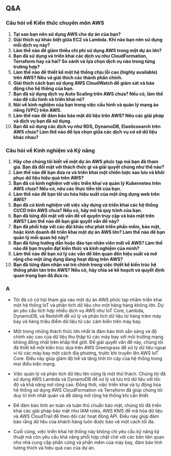 ## Q&A

### Câu hỏi về Kiến thức chuyên môn AWS

1. **Tại sao bạn nên sử dụng AWS cho dự án của bạn?**
2. **Giải thích sự khác biệt giữa EC2 và Lambda. Khi nào bạn nên sử dụng mỗi dịch vụ này?**
3. **Làm thế nào để giảm thiểu chi phí sử dụng AWS trong một dự án lớn?**
4. **Bạn đã sử dụng và triển khai các dịch vụ như CloudFormation, Terraform hay cả hai? So sánh và lựa chọn dịch vụ nào trong từng trường hợp?**
5. **Làm thế nào để thiết kế một hệ thống chịu lỗi cao (highly available) trên AWS? Nêu và giải thích các thành phần chính.**
6. **Giải thích cách bạn sử dụng AWS CloudWatch để giám sát và báo động cho hệ thống của bạn.**
7. **Bạn đã sử dụng dịch vụ Auto Scaling trên AWS chưa? Nếu có, làm thế nào để cấu hình và triển khai nó?**
8. **Nói về kinh nghiệm của bạn trong việc cấu hình và quản lý mạng ảo riêng (VPC) trên AWS.**
9. **Làm thế nào để đảm bảo bảo mật dữ liệu trên AWS? Nêu các giải pháp và dịch vụ bạn đã sử dụng.**
10. **Bạn đã sử dụng các dịch vụ như RDS, DynamoDB, Elasticsearch trên AWS chưa? Làm thế nào để lựa chọn giữa các dịch vụ cơ sở dữ liệu khác nhau?**

### Câu hỏi về Kinh nghiệm và Kỹ năng

1. **Hãy cho chúng tôi biết về một dự án AWS phức tạp mà bạn đã tham gia. Bạn đã đối mặt với thách thức gì và giải quyết chúng như thế nào?**
2. **Làm thế nào để bạn đưa ra và triển khai một chiến lược sao lưu và khôi phục dữ liệu hiệu quả trên AWS?**
3. **Bạn đã có kinh nghiệm với việc triển khai và quản lý Kubernetes trên AWS chưa? Nếu có, nêu các thực tiễn tốt của bạn.**
4. **Làm thế nào để bạn tối ưu hóa hiệu suất của một ứng dụng web trên AWS?**
5. **Bạn đã có kinh nghiệm với việc xây dựng và triển khai các hệ thống CI/CD trên AWS chưa? Nếu có, hãy mô tả quy trình của bạn.**
6. **Bạn đã từng đối mặt với vấn đề về quyền truy cập và bảo mật trên AWS? Làm thế nào để bạn giải quyết vấn đề này?**
7. **Bạn đã phối hợp với các đội khác như phát triển phần mềm, bảo mật, hoặc kinh doanh để triển khai một dự án AWS lớn? Làm thế nào để bạn quản lý mối quan hệ này?**
8. **Bạn đã từng hướng dẫn hoặc đào tạo nhân viên mới về AWS? Làm thế nào để bạn truyền đạt kiến thức và kinh nghiệm của mình?**
9. **Làm thế nào để bạn xử lý các vấn đề liên quan đến hiệu suất và mở rộng cho một ứng dụng đang hoạt động trên AWS?**
10. **Bạn đã từng đảm nhận vai trò chính trong việc thiết kế kiến trúc hệ thống phân tán trên AWS? Nếu có, hãy chia sẻ kế hoạch và quyết định quan trọng bạn đã đưa ra.**
### A
- Tôi đã có cơ hội tham gia vào một dự án AWS phức tạp nhằm triển khai một hệ thống IoT và phân tích dữ liệu cho một hãng hàng không lớn. Dự án yêu cầu tích hợp nhiều dịch vụ AWS như IoT Core, Lambda, DynamoDB, và Redshift để xử lý và phân tích dữ liệu từ hàng trăm máy bay và hàng triệu điểm dữ liệu từ các cảm biến trên máy bay.

- Một trong những thách thức lớn nhất là đảm bảo tính sẵn sàng và độ chính xác cao của dữ liệu thu thập từ các máy bay với môi trường mạng không đồng nhất trên khắp thế giới. Để giải quyết vấn đề này, chúng tôi đã thiết kế một kiến trúc dựa trên AWS Greengrass để xử lý dữ liệu ngoại vi từ các máy bay một cách địa phương, trước khi truyền lên AWS IoT Core. Điều này giúp giảm độ trễ và tăng tính tin cậy của hệ thống trong mọi điều kiện mạng.

- Việc quản lý và phân tích dữ liệu lớn cũng là một thử thách. Chúng tôi đã sử dụng AWS Lambda và DynamoDB để xử lý và lưu trữ dữ liệu với tốc độ và khả năng mở rộng cao. Đồng thời, việc triển khai và tự động hóa hệ thống sử dụng AWS CloudFormation và Terraform đã giúp chúng tôi duy trì tính nhất quán và dễ dàng mở rộng hệ thống khi cần thiết.

- Để đảm bảo tính an toàn và tuân thủ chuẩn bảo mật, chúng tôi đã triển khai các giải pháp bảo mật như IAM roles, AWS KMS để mã hóa dữ liệu và AWS CloudTrail để theo dõi các hoạt động API. Điều này giúp đảm bảo rằng dữ liệu của khách hàng luôn được bảo vệ một cách tối đa.

- Cuối cùng, việc triển khai hệ thống này không chỉ yêu cầu kỹ năng kỹ thuật mà còn yêu cầu khả năng phối hợp chặt chẽ với các bên liên quan như nhà cung cấp phần cứng và phần mềm của máy bay, đảm bảo tính tương thích và hiệu quả cao của dự án.